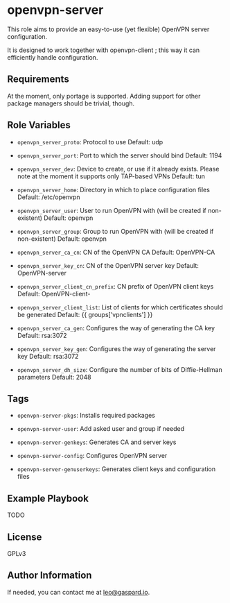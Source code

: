 openvpn-server
==============

This role aims to provide an easy-to-use (yet flexible) OpenVPN server configuration.

It is designed to work together with openvpn-client ; this way it can efficiently handle configuration.

Requirements
------------

At the moment, only portage is supported. Adding support for other package managers should be trivial, though.

Role Variables
--------------

* `openvpn_server_proto`: Protocol to use
Default: udp

* `openvpn_server_port`: Port to which the server should bind
Default: 1194

* `openvpn_server_dev`: Device to create, or use if it already exists. Please note at the moment it supports only TAP-based VPNs
Default: tun

* `openvpn_server_home`: Directory in which to place configuration files
Default: /etc/openvpn

* `openvpn_server_user`: User to run OpenVPN with (will be created if non-existent)
Default: openvpn

* `openvpn_server_group`: Group to run OpenVPN with (will be created if non-existent)
Default: openvpn

* `openvpn_server_ca_cn`: CN of the OpenVPN CA
Default: OpenVPN-CA

* `openvpn_server_key_cn`: CN of the OpenVPN server key
Default: OpenVPN-server

* `openvpn_server_client_cn_prefix`: CN prefix of OpenVPN client keys
Default: OpenVPN-client-

* `openvpn_server_client_list`: List of clients for which certificates should be generated
Default: {{ groups['vpnclients'] }}

* `openvpn_server_ca_gen`: Configures the way of generating the CA key
Default: rsa:3072

* `openvpn_server_key_gen`: Configures the way of generating the server key
Default: rsa:3072

* `openvpn_server_dh_size`: Configure the number of bits of Diffie-Hellman parameters
Default: 2048

Tags
----

* `openvpn-server-pkgs`: Installs required packages

* `openvpn-server-user`: Add asked user and group if needed

* `openvpn-server-genkeys`: Generates CA and server keys

* `openvpn-server-config`: Configures OpenVPN server

* `openvpn-server-genuserkeys`: Generates client keys and configuration files

Example Playbook
----------------

TODO

License
-------

GPLv3

Author Information
------------------

If needed, you can contact me at <leo@gaspard.io>.
